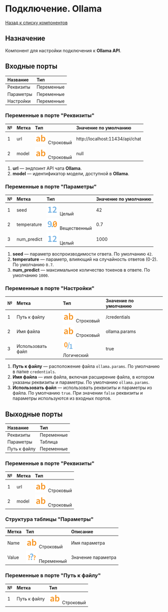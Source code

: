 # Подключение. Ollama

[Назад к списку компонентов](../README.md)

## Назначение

Компонент для настройки подключения к **Ollama API**.

## Входные порты

| Название  | Тип        |
| :-------- | :--------- |
| Реквизиты | Переменные |
| Параметры | Переменные |
| Настройки | Переменные |

### Переменные в порте "Реквизиты"

| №   | Метка | Тип                             | Значение по умолчанию           |
| :-- | :---- | :------------------------------ | :------------------------------ |
| 1   | url   | ![](./img/string.svg) Строковый | http://localhost:11434/api/chat |
| 2   | model | ![](./img/string.svg) Строковый | null                            |

1. **url** — эндпоинт API чата **Ollama**.
2. **model** — идентификатор модели, доступной в **Ollama**.

### Переменные в порте "Параметры"

| №   | Метка       | Тип                                    | Значение по умолчанию |
| :-- | :---------- | :------------------------------------- | :-------------------- |
| 1   | seed        | ![](./img/integer.svg) Целый           | 42                    |
| 2   | temperature | ![](./img/realnumber.svg) Вещественный | 0.7                   |
| 3   | num_predict | ![](./img/integer.svg) Целый           | 1000                  |

1. **seed** — параметр воспроизводимости ответа. По умолчанию `42`.
2. **temperature** — параметр, влияющий на случайность ответов (0-2). По умолчанию `0.7`.
3. **num_predict** —  максимальное количество токенов в ответе. По умолчанию `1000`.

### Переменные в порте "Настройки"

| №   | Метка             | Тип                               | Значение по умолчанию |
| :-- | :---------------- | :-------------------------------- | :-------------------- |
| 1   | Путь к файлу      | ![](./img/string.svg) Строковый   | /credentials          |
| 2   | Имя файла         | ![](./img/string.svg) Строковый   | ollama.params         |
| 3   | Использовать файл | ![](./img/logical.svg) Логический | true                  |

1. **Путь к файлу** — расположение файла `ollama.params`. По умолчанию в папке `credentials`.
2. **Имя файла** — имя файла, включая расширение файла, в котором указаны реквизиты и параметры. По умолчанию `ollama.params`.
3. **Использовать файл** — использовать реквизиты и параметры из файла. По умолчанию `true`. При значении `false` реквизиты и параметры используются из входных портов.

## Выходные порты

| Название     | Тип        |
| :----------- | :--------- |
| Реквизиты    | Переменные |
| Параметры    | Таблица    |
| Путь к файлу | Переменные |

### Переменные в порте "Реквизиты"

| №   | Метка | Тип                             |
| :-- | :---- | :------------------------------ |
| 1   | url   | ![](./img/string.svg) Строковый |
| 2   | model | ![](./img/string.svg) Строковый |

### Структура таблицы "Параметры"

| Метка | Тип                                 | Описание           |
| :---- | :---------------------------------- | :----------------- |
| Name  | ![](./img/string.svg) Строковый     | Имя параметра      |
| Value | ![](./img/undefined.svg) Переменный | Значение параметра |

### Переменные в порте "Путь к файлу"

| №   | Метка        | Тип                             |
| :-- | :----------- | :------------------------------ |
| 1   | Путь к файлу | ![](./img/string.svg) Строковый |